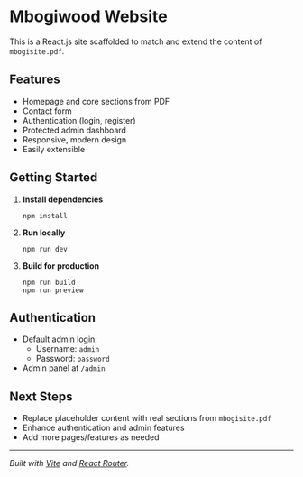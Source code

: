 # Mbogiwood Website

This is a React.js site scaffolded to match and extend the content of `mbogisite.pdf`.

## Features

- Homepage and core sections from PDF
- Contact form
- Authentication (login, register)
- Protected admin dashboard
- Responsive, modern design
- Easily extensible

## Getting Started

1. **Install dependencies**  
   ```
   npm install
   ```

2. **Run locally**  
   ```
   npm run dev
   ```

3. **Build for production**  
   ```
   npm run build
   npm run preview
   ```

## Authentication

- Default admin login:  
  - Username: `admin`
  - Password: `password`
- Admin panel at `/admin`

## Next Steps

- Replace placeholder content with real sections from `mbogisite.pdf`
- Enhance authentication and admin features
- Add more pages/features as needed

---

*Built with [Vite](https://vitejs.dev/) and [React Router](https://reactrouter.com/).*